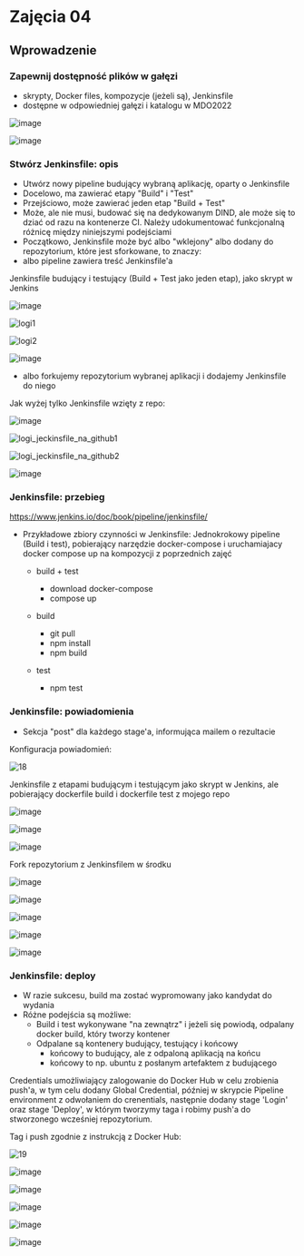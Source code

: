 # Zajęcia 04

## Wprowadzenie 

### Zapewnij dostępność plików w gałęzi
 * skrypty, Docker files, kompozycje (jeżeli są), Jenkinsfile
 * dostępne w odpowiedniej gałęzi i katalogu w MDO2022
 
![image](https://user-images.githubusercontent.com/80592460/146652970-92e7125b-46b3-4dc0-aa37-c48291e7e6b8.png)

![image](https://user-images.githubusercontent.com/80592460/147775941-15b6f737-c6dc-4a44-85e8-bdaa7a60c625.png)

 
### Stwórz Jenkinsfile: opis
 * Utwórz nowy pipeline budujący wybraną aplikację, oparty o Jenkinsfile
 * Docelowo, ma zawierać etapy "Build" i "Test"
 * Przejściowo, może zawierać jeden etap "Build + Test"
 * Może, ale nie musi, budować się na dedykowanym DIND, ale może się to dziać od razu na kontenerze CI. Należy udokumentować funkcjonalną różnicę między niniejszymi podejściami
 * Początkowo, Jenkinsfile może być albo "wklejony" albo dodany do repozytorium, które jest sforkowane, to znaczy:
  * albo pipeline zawiera treść Jenkinsfile'a

Jenkinsfile budujący i testujący (Build + Test jako jeden etap), jako skrypt w Jenkins

![image](https://user-images.githubusercontent.com/80592460/146653070-85dd679f-a9b4-41c2-9552-9124906ecb21.png)

 ![logi1](https://user-images.githubusercontent.com/80592460/146653039-c24b454e-c77c-4ea2-9e9b-a22be5385d26.PNG)
  
 ![logi2](https://user-images.githubusercontent.com/80592460/146653042-6e121242-529f-42a1-9f4b-e1e901666ea2.PNG)
 
 ![image](https://user-images.githubusercontent.com/80592460/146653083-41588fd0-207a-40c9-b827-d615dfb56942.png)
 
 
  * albo forkujemy repozytorium wybranej aplikacji i dodajemy Jenkinsfile do niego 
  
Jak wyżej tylko Jenkinsfile wzięty z repo:
 
![image](https://user-images.githubusercontent.com/80592460/146653023-e2386afc-bd51-4026-87b0-f86bd76b8c5f.png)

![logi_jeckinsfile_na_github1](https://user-images.githubusercontent.com/80592460/146653047-5134a952-c9a4-4ae2-ad88-46d02bb95803.PNG)

![logi_jeckinsfile_na_github2](https://user-images.githubusercontent.com/80592460/146653049-0a55a790-9f6c-43b9-b20d-15226f58ce6a.PNG)

![image](https://user-images.githubusercontent.com/80592460/146653097-a5407a19-0c66-4b9c-b391-2b7cada76f6c.png)



### Jenkinsfile: przebieg
https://www.jenkins.io/doc/book/pipeline/jenkinsfile/
* Przykładowe zbiory czynności w Jenkinsfile:
Jednokrokowy pipeline (Build i test), pobierający narzędzie docker-compose i uruchamiajacy docker compose up na kompozycji z poprzednich zajęć
  * build + test
    * download docker-compose
	* compose up
	
  * build
    * git pull
	* npm install
	* npm build
  * test
    * npm test



	
### Jenkinsfile: powiadomienia
  * Sekcja "post" dla każdego stage'a, informująca mailem o rezultacie

Konfiguracja powiadomień:

![18](https://user-images.githubusercontent.com/80592460/147778502-e50772dd-ed8d-42ca-b7a5-2824cb0018a0.png)

Jenkinsfile z etapami budującym i testującym jako skrypt w Jenkins, ale pobierający dockerfile build i dockerfile test z mojego repo
 
 ![image](https://user-images.githubusercontent.com/80592460/147771646-3ad74ec8-b16e-49b5-b802-0b5ef879f3bc.png)
 
 ![image](https://user-images.githubusercontent.com/80592460/147771965-08ed3b4d-22de-4017-a850-32e417a7a431.png)

 ![image](https://user-images.githubusercontent.com/80592460/147775129-492acd47-bd69-410f-a7b4-7869ceae4645.png)

 
 Fork repozytorium z Jenkinsfilem w środku 

![image](https://user-images.githubusercontent.com/80592460/147775432-99908a62-ef7c-4597-aafe-1d4d40e9b2c2.png)

![image](https://user-images.githubusercontent.com/80592460/147775453-fae07faa-5733-4035-b437-6b94127d8a54.png)

![image](https://user-images.githubusercontent.com/80592460/147775335-e5174771-f403-423b-87ae-b058aff94283.png)

![image](https://user-images.githubusercontent.com/80592460/147775576-5daefb64-e0d7-4585-ada3-3ea2c05308d0.png)

![image](https://user-images.githubusercontent.com/80592460/147591474-0c7704cd-bbe6-418e-870b-76313b59ea7a.png)

  
### Jenkinsfile: deploy
 * W razie sukcesu, build ma zostać wypromowany jako kandydat do wydania
 * Różne podejścia są możliwe:
   * Build i test wykonywane "na zewnątrz" i jeżeli się powiodą, odpalany docker build, który tworzy kontener 
   * Odpalane są kontenery budujący, testujący i końcowy
     * końcowy to budujący, ale z odpaloną aplikacją na końcu
	 * końcowy to np. ubuntu z posłanym artefaktem z budującego
	 
Credentials umożliwiający zalogowanie do Docker Hub w celu zrobienia push'a, w tym celu dodany Global Credential, później w skrypcie Pipeline environment z odwołaniem do crenentials, następnie dodany stage 'Login' oraz stage 'Deploy', w którym tworzymy taga i robimy push'a do stworzonego wcześniej repozytorium.

Tag i push zgodnie z instrukcją z Docker Hub:

![19](https://user-images.githubusercontent.com/80592460/147781334-9c872d6b-fb23-4578-a3ed-e248d3141ea2.png)

![image](https://user-images.githubusercontent.com/80592460/147781196-e4d7372d-dd4f-4b92-943e-cb5ea8433f7f.png)

![image](https://user-images.githubusercontent.com/80592460/147781106-79e7b672-76e6-4dda-8dd5-e1e45fa3d432.png)
	 
![image](https://user-images.githubusercontent.com/80592460/147781037-7dab74f7-5e4d-4b5d-88a5-f7c0da3d1774.png)

![image](https://user-images.githubusercontent.com/80592460/147781436-c9755d1f-2c08-4b28-b8fa-3b881924b9dc.png)

![image](https://user-images.githubusercontent.com/80592460/147781479-24f7d617-f34a-4ae9-8eba-4f6dd3749a55.png)



